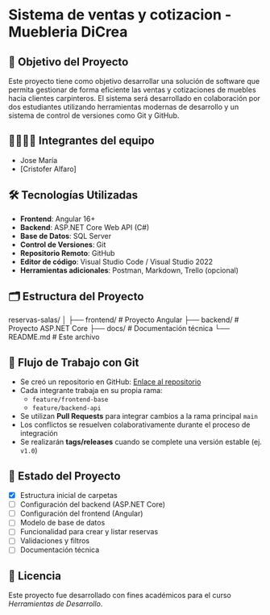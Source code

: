 # Sistema de ventas y cotizacion - Muebleria DiCrea

## 🎯 Objetivo del Proyecto

Este proyecto tiene como objetivo desarrollar una solución de software que permita gestionar de forma eficiente las ventas y cotizaciones de muebles hacia clientes carpinteros. El sistema será desarrollado en colaboración por dos estudiantes utilizando herramientas modernas de desarrollo y un sistema de control de versiones como Git y GitHub.

## 👨‍💻👩‍💻 Integrantes del equipo

- Jose María
- [Cristofer Alfaro] 

## 🛠️ Tecnologías Utilizadas

- **Frontend**: Angular 16+
- **Backend**: ASP.NET Core Web API (C#)
- **Base de Datos**: SQL Server
- **Control de Versiones**: Git
- **Repositorio Remoto**: GitHub
- **Editor de código**: Visual Studio Code / Visual Studio 2022
- **Herramientas adicionales**: Postman, Markdown, Trello (opcional)

## 🗂️ Estructura del Proyecto

reservas-salas/
│
├── frontend/ # Proyecto Angular
├── backend/ # Proyecto ASP.NET Core
├── docs/ # Documentación técnica
└── README.md # Este archivo


## 🔄 Flujo de Trabajo con Git

- Se creó un repositorio en GitHub: [Enlace al repositorio](https://github.com/JoseMariaUEP/reservas-salas)
- Cada integrante trabaja en su propia rama:
  - `feature/frontend-base`
  - `feature/backend-api`
- Se utilizan **Pull Requests** para integrar cambios a la rama principal `main`
- Los conflictos se resuelven colaborativamente durante el proceso de integración
- Se realizarán **tags/releases** cuando se complete una versión estable (ej. `v1.0`)

## 📌 Estado del Proyecto

- [x] Estructura inicial de carpetas
- [ ] Configuración del backend (ASP.NET Core)
- [ ] Configuración del frontend (Angular)
- [ ] Modelo de base de datos
- [ ] Funcionalidad para crear y listar reservas
- [ ] Validaciones y filtros
- [ ] Documentación técnica

## 📄 Licencia

Este proyecto fue desarrollado con fines académicos para el curso *Herramientas de Desarrollo*.

